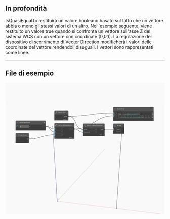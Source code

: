 ## In profondità
IsQuasiEqualTo restituirà un valore booleano basato sul fatto che un vettore abbia o meno gli stessi valori di un altro. Nell'esempio seguente, viene restituito un valore true quando si confronta un vettore sull'asse Z del sistema WCS con un vettore con coordinate (0,0,1). La regolazione del dispositivo di scorrimento di Vector Direction modificherà i valori delle coordinate del vettore rendendoli disuguali. I vettori sono rappresentati come linee.
___
## File di esempio

![IsAlmostEqualTo](./Autodesk.DesignScript.Geometry.Vector.IsAlmostEqualTo_img.jpg)

